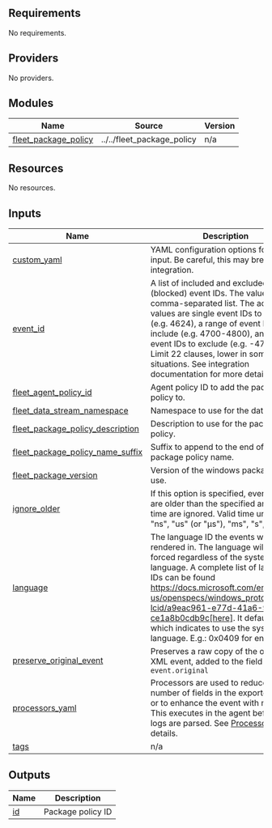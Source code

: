 <!-- BEGIN_TF_DOCS -->
## Requirements

No requirements.

## Providers

No providers.

## Modules

| Name | Source | Version |
|------|--------|---------|
| <a name="module_fleet_package_policy"></a> [fleet\_package\_policy](#module\_fleet\_package\_policy) | ../../fleet_package_policy | n/a |

## Resources

No resources.

## Inputs

| Name | Description | Type | Default | Required |
|------|-------------|------|---------|:--------:|
| <a name="input_custom_yaml"></a> [custom\_yaml](#input\_custom\_yaml) | YAML configuration options for winlog input. Be careful, this may break the integration. | `string` | `"# Winlog configuration example\n#batch_read_size: 100"` | no |
| <a name="input_event_id"></a> [event\_id](#input\_event\_id) | A list of included and excluded (blocked) event IDs. The value is a comma-separated list.  The accepted values are single event IDs to include (e.g. 4624), a range of event IDs to include (e.g. 4700-4800),  and single event IDs to exclude (e.g. -4735).  Limit 22 clauses, lower in some situations. See integration documentation for more details. | `string` | `"400, 403, 600, 800"` | no |
| <a name="input_fleet_agent_policy_id"></a> [fleet\_agent\_policy\_id](#input\_fleet\_agent\_policy\_id) | Agent policy ID to add the package policy to. | `string` | n/a | yes |
| <a name="input_fleet_data_stream_namespace"></a> [fleet\_data\_stream\_namespace](#input\_fleet\_data\_stream\_namespace) | Namespace to use for the data stream. | `string` | `"default"` | no |
| <a name="input_fleet_package_policy_description"></a> [fleet\_package\_policy\_description](#input\_fleet\_package\_policy\_description) | Description to use for the package policy. | `string` | `""` | no |
| <a name="input_fleet_package_policy_name_suffix"></a> [fleet\_package\_policy\_name\_suffix](#input\_fleet\_package\_policy\_name\_suffix) | Suffix to append to the end of the package policy name. | `string` | `""` | no |
| <a name="input_fleet_package_version"></a> [fleet\_package\_version](#input\_fleet\_package\_version) | Version of the windows package to use. | `string` | `"3.1.1"` | no |
| <a name="input_ignore_older"></a> [ignore\_older](#input\_ignore\_older) | If this option is specified, events that are older than the specified amount of time are ignored. Valid time units are "ns", "us" (or "µs"), "ms", "s", "m", "h". | `string` | `"72h"` | no |
| <a name="input_language"></a> [language](#input\_language) | The language ID the events will be rendered in. The language will be forced regardless of the system language. A complete list of language IDs can be found https://docs.microsoft.com/en-us/openspecs/windows_protocols/ms-lcid/a9eac961-e77d-41a6-90a5-ce1a8b0cdb9c[here]. It defaults to `0`, which indicates to use the system language. E.g.: 0x0409 for en-US | `string` | `0` | no |
| <a name="input_preserve_original_event"></a> [preserve\_original\_event](#input\_preserve\_original\_event) | Preserves a raw copy of the original XML event, added to the field `event.original` | `bool` | `false` | no |
| <a name="input_processors_yaml"></a> [processors\_yaml](#input\_processors\_yaml) | Processors are used to reduce the number of fields in the exported event or to enhance the event with metadata. This executes in the agent before the logs are parsed. See [Processors](https://www.elastic.co/guide/en/beats/filebeat/current/filtering-and-enhancing-data.html) for details. | `string` | `null` | no |
| <a name="input_tags"></a> [tags](#input\_tags) | n/a | `list(string)` | `null` | no |

## Outputs

| Name | Description |
|------|-------------|
| <a name="output_id"></a> [id](#output\_id) | Package policy ID |
<!-- END_TF_DOCS -->